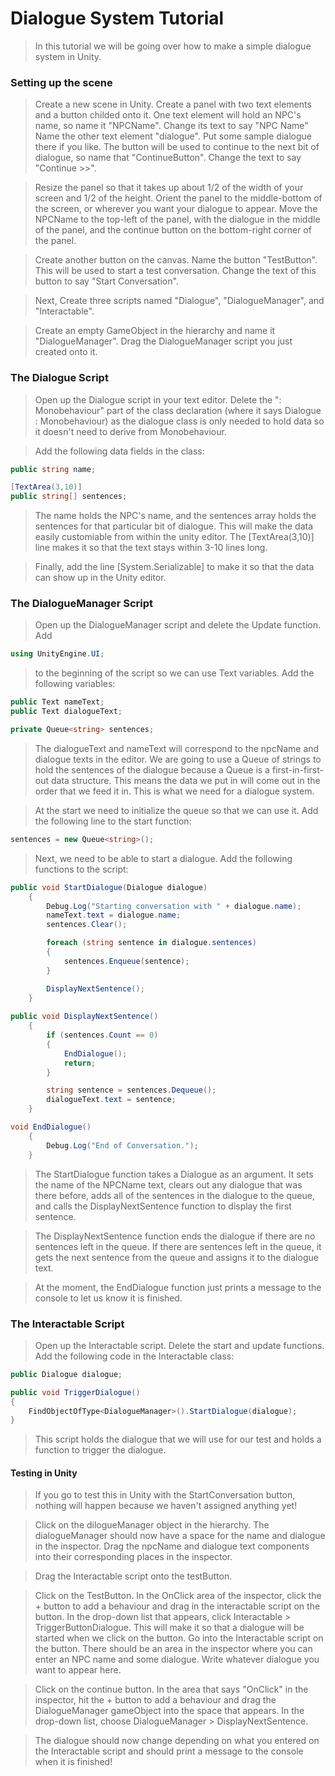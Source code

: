 # Dialogue System Tutorial
> In this tutorial we will be going over how to make a simple dialogue system in Unity.

### Setting up the scene

> Create a new scene in Unity. Create a panel with two text elements and a button childed onto it. One text element will hold an NPC's
> name, so name it "NPCName". Change its text to say "NPC Name" Name the other text element "dialogue". Put some sample dialogue 
> there if you like. The button will be used to continue to the next bit of dialogue, so name that "ContinueButton". Change the text
> to say "Continue >>".

> Resize the panel so that it takes up about 1/2 of the width of your screen and 1/2 of the height. Orient the panel to the middle-bottom of
> the screen, or wherever you want your dialogue to appear. Move the NPCName to the top-left of the panel, with the dialogue in the middle
> of the panel, and the continue button on the bottom-right corner of the panel.

> Create another button on the canvas. Name the button "TestButton". This will be used to start a test conversation. Change the text
> of this button to say "Start Conversation".

> Next, Create three scripts named "Dialogue", "DialogueManager", and "Interactable".

> Create an empty GameObject in the hierarchy and name it "DialogueManager". Drag the DialogueManager script you just created onto it.

### The Dialogue Script

> Open up the Dialogue script in your text editor. Delete the ": Monobehaviour" part of the class declaration (where it says Dialogue : Monobehaviour)
> as the dialogue class is only needed to hold data so it doesn't need to derive from Monobehaviour.

>Add the following data fields in the class: 

```C#
public string name;

[TextArea(3,10)]
public string[] sentences;
```

> The name holds the NPC's name, and the sentences array holds the sentences for that particular bit of dialogue. This will make the data
> easily customiable from within the unity editor. The [TextArea(3,10)] line makes it so that the text stays within 3-10 lines long.

> Finally, add the line [System.Serializable] to make it so that the data can show up in the Unity editor.

### The DialogueManager Script

> Open up the DialogueManager script and delete the Update function. Add
``` C#
using UnityEngine.UI;
```
> to the beginning of the script so we can use Text variables.
>Add the following variables:

```C#
public Text nameText;
public Text dialogueText;

private Queue<string> sentences;
```
> The dialogueText and nameText will correspond to the npcName and dialogue texts in the editor. We are going to use a Queue of strings to hold the
> sentences of the dialogue because a Queue is a first-in-first-out data structure. This means the data we put in will come out in the order
> that we feed it in. This is what we need for a dialogue system.

> At the start we need to initialize the queue so that we can use it. Add the following line to the start function:

```C#
sentences = new Queue<string>();
```

> Next, we need to be able to start a dialogue. Add the following functions to the script:

```C#
public void StartDialogue(Dialogue dialogue)
    {
        Debug.Log("Starting conversation with " + dialogue.name);
        nameText.text = dialogue.name;
        sentences.Clear();

        foreach (string sentence in dialogue.sentences)
        {
            sentences.Enqueue(sentence);
        }

        DisplayNextSentence();
    }
    
public void DisplayNextSentence()
    {
        if (sentences.Count == 0)
        {
            EndDialogue();
            return;
        }

        string sentence = sentences.Dequeue();
        dialogueText.text = sentence;
    }

void EndDialogue()
    {
        Debug.Log("End of Conversation.");
    }
```

> The StartDialogue function takes a Dialogue as an argument. It sets the name of the NPCName text, 
> clears out any dialogue that was there before, adds all of the sentences in the dialogue to the queue, and
> calls the DisplayNextSentence function to display the first sentence.

> The DisplayNextSentence function ends the dialogue if there are no sentences left in the queue. If there are sentences left in the queue,
> it gets the next sentence from the queue and assigns it to the dialogue text.

> At the moment, the EndDialogue function just prints a message to the console to let us know it is finished.

### The Interactable Script
> Open up the Interactable script. Delete the start and update functions. Add the following code in the Interactable class:
```C#
public Dialogue dialogue;

public void TriggerDialogue()
{
    FindObjectOfType<DialogueManager>().StartDialogue(dialogue);
}
```
> This script holds the dialogue that we will use for our test and holds a function to trigger the dialogue.

#### Testing in Unity

> If you go to test this in Unity with the StartConversation button, nothing will happen because we haven't assigned anything yet!

> Click on the dilogueManager object in the hierarchy. The dialogueManager should now have a space for the name and dialogue in the inspector.
> Drag the npcName and dialogue text components into their corresponding places in the inspector.

> Drag the Interactable script onto the testButton.

> Click on the TestButton. In the OnClick area of the inspector, click the + button to add a behaviour and drag in the interactable script on the button.
> In the drop-down list that appears, click Interactable > TriggerButtonDialogue. This will make it so that a dialogue will be started when we click on
> the button. Go into the Interactable script on the button. There should be an area in the inspector where you can enter an NPC name and 
> some dialogue. Write whatever dialogue you want to appear here.

> Click on the continue button. In the area that says "OnClick" in the inspector, hit the + button to add a behaviour and drag the DialogueManager
> gameObject into the space that appears. In the drop-down list, choose DialogueManager > DisplayNextSentence.

> The dialogue should now change depending on what you entered on the Interactable script and should print a message to the console when it is
> finished!

